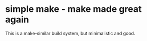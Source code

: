 # simple make - make made great again
This is a make-similar build system, but minimalistic and good.
